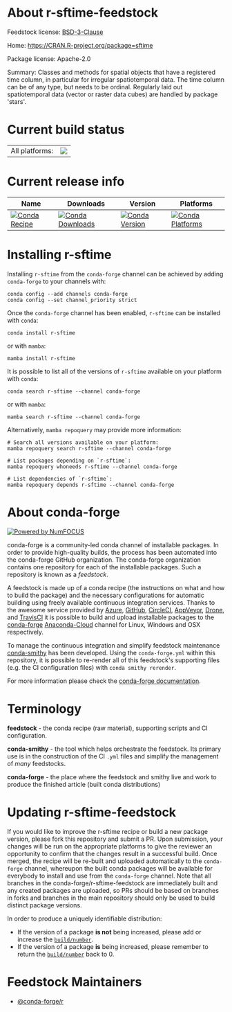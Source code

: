 About r-sftime-feedstock
========================

Feedstock license: [BSD-3-Clause](https://github.com/conda-forge/r-sftime-feedstock/blob/main/LICENSE.txt)

Home: https://CRAN.R-project.org/package=sftime

Package license: Apache-2.0

Summary: Classes and methods for spatial objects that have a registered time column, in particular for irregular spatiotemporal data. The time column can be of any type, but needs to be ordinal. Regularly laid out spatiotemporal data (vector or raster data cubes) are handled by package 'stars'.

Current build status
====================


<table><tr><td>All platforms:</td>
    <td>
      <a href="https://dev.azure.com/conda-forge/feedstock-builds/_build/latest?definitionId=17727&branchName=main">
        <img src="https://dev.azure.com/conda-forge/feedstock-builds/_apis/build/status/r-sftime-feedstock?branchName=main">
      </a>
    </td>
  </tr>
</table>

Current release info
====================

| Name | Downloads | Version | Platforms |
| --- | --- | --- | --- |
| [![Conda Recipe](https://img.shields.io/badge/recipe-r--sftime-green.svg)](https://anaconda.org/conda-forge/r-sftime) | [![Conda Downloads](https://img.shields.io/conda/dn/conda-forge/r-sftime.svg)](https://anaconda.org/conda-forge/r-sftime) | [![Conda Version](https://img.shields.io/conda/vn/conda-forge/r-sftime.svg)](https://anaconda.org/conda-forge/r-sftime) | [![Conda Platforms](https://img.shields.io/conda/pn/conda-forge/r-sftime.svg)](https://anaconda.org/conda-forge/r-sftime) |

Installing r-sftime
===================

Installing `r-sftime` from the `conda-forge` channel can be achieved by adding `conda-forge` to your channels with:

```
conda config --add channels conda-forge
conda config --set channel_priority strict
```

Once the `conda-forge` channel has been enabled, `r-sftime` can be installed with `conda`:

```
conda install r-sftime
```

or with `mamba`:

```
mamba install r-sftime
```

It is possible to list all of the versions of `r-sftime` available on your platform with `conda`:

```
conda search r-sftime --channel conda-forge
```

or with `mamba`:

```
mamba search r-sftime --channel conda-forge
```

Alternatively, `mamba repoquery` may provide more information:

```
# Search all versions available on your platform:
mamba repoquery search r-sftime --channel conda-forge

# List packages depending on `r-sftime`:
mamba repoquery whoneeds r-sftime --channel conda-forge

# List dependencies of `r-sftime`:
mamba repoquery depends r-sftime --channel conda-forge
```


About conda-forge
=================

[![Powered by
NumFOCUS](https://img.shields.io/badge/powered%20by-NumFOCUS-orange.svg?style=flat&colorA=E1523D&colorB=007D8A)](https://numfocus.org)

conda-forge is a community-led conda channel of installable packages.
In order to provide high-quality builds, the process has been automated into the
conda-forge GitHub organization. The conda-forge organization contains one repository
for each of the installable packages. Such a repository is known as a *feedstock*.

A feedstock is made up of a conda recipe (the instructions on what and how to build
the package) and the necessary configurations for automatic building using freely
available continuous integration services. Thanks to the awesome service provided by
[Azure](https://azure.microsoft.com/en-us/services/devops/), [GitHub](https://github.com/),
[CircleCI](https://circleci.com/), [AppVeyor](https://www.appveyor.com/),
[Drone](https://cloud.drone.io/welcome), and [TravisCI](https://travis-ci.com/)
it is possible to build and upload installable packages to the
[conda-forge](https://anaconda.org/conda-forge) [Anaconda-Cloud](https://anaconda.org/)
channel for Linux, Windows and OSX respectively.

To manage the continuous integration and simplify feedstock maintenance
[conda-smithy](https://github.com/conda-forge/conda-smithy) has been developed.
Using the ``conda-forge.yml`` within this repository, it is possible to re-render all of
this feedstock's supporting files (e.g. the CI configuration files) with ``conda smithy rerender``.

For more information please check the [conda-forge documentation](https://conda-forge.org/docs/).

Terminology
===========

**feedstock** - the conda recipe (raw material), supporting scripts and CI configuration.

**conda-smithy** - the tool which helps orchestrate the feedstock.
                   Its primary use is in the construction of the CI ``.yml`` files
                   and simplify the management of *many* feedstocks.

**conda-forge** - the place where the feedstock and smithy live and work to
                  produce the finished article (built conda distributions)


Updating r-sftime-feedstock
===========================

If you would like to improve the r-sftime recipe or build a new
package version, please fork this repository and submit a PR. Upon submission,
your changes will be run on the appropriate platforms to give the reviewer an
opportunity to confirm that the changes result in a successful build. Once
merged, the recipe will be re-built and uploaded automatically to the
`conda-forge` channel, whereupon the built conda packages will be available for
everybody to install and use from the `conda-forge` channel.
Note that all branches in the conda-forge/r-sftime-feedstock are
immediately built and any created packages are uploaded, so PRs should be based
on branches in forks and branches in the main repository should only be used to
build distinct package versions.

In order to produce a uniquely identifiable distribution:
 * If the version of a package **is not** being increased, please add or increase
   the [``build/number``](https://docs.conda.io/projects/conda-build/en/latest/resources/define-metadata.html#build-number-and-string).
 * If the version of a package **is** being increased, please remember to return
   the [``build/number``](https://docs.conda.io/projects/conda-build/en/latest/resources/define-metadata.html#build-number-and-string)
   back to 0.

Feedstock Maintainers
=====================

* [@conda-forge/r](https://github.com/conda-forge/r/)


